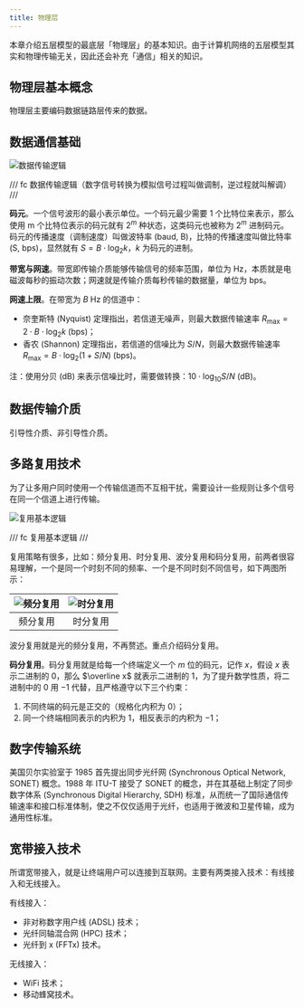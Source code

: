 ```yaml
---
title: 物理层
---
```


本章介绍五层模型的最底层「物理层」的基本知识。由于计算机网络的五层模型其实和物理传输无关，因此还会补充「通信」相关的知识。

## 物理层基本概念

物理层主要编码数据链路层传来的数据。

## 数据通信基础

![数据传输逻辑](https://cdn.dwj601.cn/images/20250501203300182.png)

/// fc
数据传输逻辑（数字信号转换为模拟信号过程叫做调制，逆过程就叫解调）
///

**码元**。一个信号波形的最小表示单位。一个码元最少需要 1 个比特位来表示，那么使用 m 个比特位表示的码元就有 $2^m$ 种状态，这类码元也被称为 $2^m$ 进制码元。码元的传播速度（调制速度）叫做波特率 (baud, B)，比特的传播速度叫做比特率 (S, bps)，显然就有 $S=B\cdot \log_2 k$，$k$ 为码元的进制。

**带宽与网速**。带宽即传输介质能够传输信号的频率范围，单位为 Hz，本质就是电磁波每秒的振动次数；网速就是传输介质每秒传输的数据量，单位为 bps。

**网速上限**。在带宽为 $B$ Hz 的信道中：

- 奈奎斯特 (Nyquist) 定理指出，若信道无噪声，则最大数据传输速率 $R_{\max}=2\cdot B \cdot\log_2k\ (\text{bps})$；
- 香农 (Shannon) 定理指出，若信道的信噪比为 $S/N$，则最大数据传输速率 $R_{\max}=B \cdot\log_2{(1+S/N)}\ (\text{bps})$。

注：使用分贝 (dB) 来表示信噪比时，需要做转换：$10\cdot \log_{10}S/N\ (\text{dB})$。

## 数据传输介质

引导性介质、非引导性介质。

## 多路复用技术

为了让多用户同时使用一个传输信道而不互相干扰，需要设计一些规则让多个信号在同一个信道上进行传输。

![复用基本逻辑](https://cdn.dwj601.cn/images/20250411083657499.png)

/// fc
复用基本逻辑
///

复用策略有很多，比如：频分复用、时分复用、波分复用和码分复用，前两者很容易理解，一个是同一个时刻不同的频率、一个是不同时刻不同信号，如下两图所示：

| ![频分复用](https://cdn.dwj601.cn/images/20250411084534156.png) | ![时分复用](https://cdn.dwj601.cn/images/20250411084135683.png) |
| :----------------------------------------------------------: | :----------------------------------------------------------: |
|                           频分复用                           |                           时分复用                           |

波分复用就是光的频分复用，不再赘述。重点介绍码分复用。

**码分复用**。码分复用就是给每一个终端定义一个 $m$ 位的码元，记作 $x$，假设 $x$ 表示二进制的 $0$，那么 $\overline x$ 就表示二进制的 $1$，为了提升数学性质，将二进制中的 $0$ 用 $-1$ 代替，且严格遵守以下三个约束：

1. 不同终端的码元是正交的（规格化内积为 $0$）；
2. 同一个终端相同表示的内积为 $1$，相反表示的内积为 $-1$；

## 数字传输系统

美国贝尔实验室于 1985 首先提出同步光纤网 (Synchronous Optical Network, SONET) 概念。1988 年 ITU-T 接受了 SONET 的概念，并在其基础上制定了同步数字体系 (Synchronous Digital Hierarchy, SDH) 标准，从而统一了国际通信传输速率和接口标准体制，使之不仅仅适用于光纤，也适用于微波和卫星传输，成为通用性标准。

## 宽带接入技术

所谓宽带接入，就是让终端用户可以连接到互联网。主要有两类接入技术：有线接入和无线接入。

有线接入：

- 非对称数字用户线 (ADSL) 技术；
- 光纤同轴混合网 (HPC) 技术；
- 光纤到 x (FFTx) 技术。

无线接入：

- WiFi 技术；
- 移动蜂窝技术。

